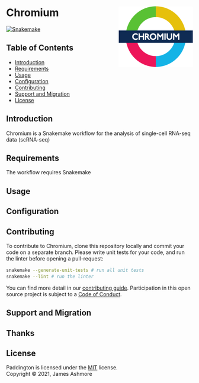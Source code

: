 # Chromium <img align="right" width="200" src="images/roundel.png">

[![Snakemake][shield-snakemake]](https://snakemake.readthedocs.io)

Table of Contents
-----------------


  * [Introduction](#introduction)
  * [Requirements](#requirements)
  * [Usage](#usage)
  * [Configuration](#configuration)
  * [Contributing](#contributing)
  * [Support and Migration](#support-and-migration)
  * [License](#license)

Introduction
------------

Chromium is a Snakemake workflow for the analysis of single-cell RNA-seq data (scRNA-seq)

Requirements
------------

The workflow requires Snakemake


Usage
-----


Configuration
-------------



Contributing
------------

To contribute to Chromium, clone this repository locally and commit your code on a separate branch. Please write unit tests for your code, and run the linter before opening a pull-request:

```sh
snakemake --generate-unit-tests # run all unit tests
snakemake --lint # run the linter
```

You can find more detail in our [contributing guide](#). Participation in this open source project is subject to a [Code of Conduct](#).


Support and Migration
---------------------

Thanks
------



License
-------

Paddington is licensed under the [MIT](#) license.  
Copyright &copy; 2021, James Ashmore

[shield-snakemake]: https://img.shields.io/badge/snakemake-brightgreen.svg
